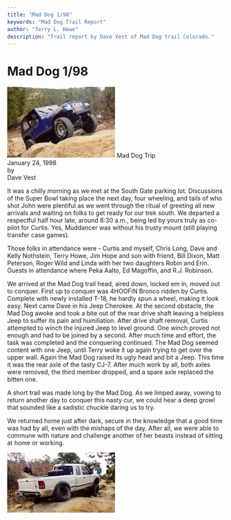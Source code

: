 ```yaml
---
title: "Mad Dog 1/98"
keywords: "Mad Dog Trail Report"
author: "Terry L. Howe"
description: "Trail report by Dave Vest of Mad Dog trail Colorado."
---
```

# Mad Dog 1/98

![Chris on Mad Dog](/images/terry/trail/md980102.jpg) Mad Dog Trip  
January 24, 1998  
by  
Dave Vest  

It was a chilly morning as we met at the South Gate parking lot. Discussions of the Super Bowl taking place the next day, four wheeling, and tails of who shot John were plentiful as we went through the ritual of greeting all new arrivals and waiting on folks to get ready for our trek south. We departed a respectful half hour late, around 8:30 a.m., being led by yours truly as co-pilot for Curtis. Yes, Muddancer was without his trusty mount (still playing transfer case games). 

Those folks in attendance were - Curtis and myself, Chris Long, Dave and Kelly Nothstein, Terry Howe, Jim Hope and son with friend, Bill Dixon, Matt Peterson, Roger Wild and Linda with her two daughters Robin and Erin. Guests in attendance where Peka Aalto, Ed Magoffin, and R.J. Robinson. 

We arrived at the Mad Dog trail head, aired down, locked em in, moved out to conquer. First up to conquer was 4HOOFIN Bronco ridden by Curtis. Complete with newly installed T-18, he hardly spun a wheel, making it look easy. Next came Dave in his Jeep Cherokee. At the second obstacle, the Mad Dog awoke and took a bite out of the rear drive shaft leaving a helpless Jeep to suffer its pain and humiliation. After drive shaft removal, Curtis attempted to winch the injured Jeep to level ground. One winch proved not enough and had to be joined by a second. After much time and effort, the task was completed and the conquering continued. The Mad Dog seemed content with one Jeep, until Terry woke it up again trying to get over the upper wall. Again the Mad Dog raised its ugly head and bit a Jeep. This time it was the rear axle of the tasty CJ-7. After much work by all, both axles were removed, the third member dropped, and a spare axle replaced the bitten one. 

A short trail was made long by the Mad Dog. As we limped away, vowing to return another day to conquer this nasty cur, we could hear a deep growl that sounded like a sadistic chuckle daring us to try. 

We returned home just after dark, secure in the knowledge that a good time was had by all, even with the mishaps of the day. After all, we were able to commune with nature and challenge another of her beasts instead of sitting at home or working. 

![Bill on Mad Dog](/images/terry/trail/md980101.jpg)